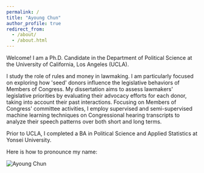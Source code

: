 ```yaml
---
permalink: /
title: "Ayoung Chun"
author_profile: true
redirect_from: 
  - /about/
  - /about.html
---
```


Welcome! I am a Ph.D. Candidate in the Department of Political Science at the University of California, Los Angeles (UCLA). 

I study the role of rules and money in lawmaking. I am particularly focused on exploring how 'seed' donors influence the legislative behaviors of Members of Congress. My dissertation aims to assess lawmakers' legislative priorities by evaluating their advocacy efforts for each donor, taking into account their past interactions. Focusing on Members of Congress' committee activities, I employ supervised and semi-supervised machine learning techniques on Congressional hearing transcripts to analyze their speech patterns over both short and long terms.

Prior to UCLA, I completed a BA in Political Science and Applied Statistics at Yonsei University. 

Here is how to pronounce my name: 

![Ayoung Chun](ayoungchun.github.io/images/sayname.jpg)
